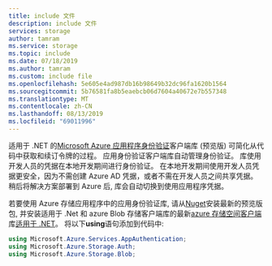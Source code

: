 ```yaml
---
title: include 文件
description: include 文件
services: storage
author: tamram
ms.service: storage
ms.topic: include
ms.date: 07/18/2019
ms.author: tamram
ms.custom: include file
ms.openlocfilehash: 5e605e4ad987db16b98649b32dc96fa1620b1564
ms.sourcegitcommit: 5b76581fa8b5eaebcb06d7604a40672e7b557348
ms.translationtype: MT
ms.contentlocale: zh-CN
ms.lasthandoff: 08/13/2019
ms.locfileid: "69011996"
---
```

适用于 .NET 的[Microsoft Azure 应用程序身份验证](https://www.nuget.org/packages/Microsoft.Azure.Services.AppAuthentication)客户端库 (预览版) 可简化从代码中获取和续订令牌的过程。 应用身份验证客户端库自动管理身份验证。 库使用开发人员的凭据在本地开发期间进行身份验证。 在本地开发期间使用开发人员凭据更安全，因为不需创建 Azure AD 凭据，或者不需在开发人员之间共享凭据。 稍后将解决方案部署到 Azure 后, 库会自动切换到使用应用程序凭据。

若要使用 Azure 存储应用程序中的应用身份验证库, 请从[Nuget](https://www.nuget.org/packages/Microsoft.Azure.Services.AppAuthentication)安装最新的预览版包, 并安装适用于 .Net 和 azure Blob 存储客户端库的最新[azure 存储空间客户端](https://www.nuget.org/packages/Microsoft.Azure.Storage.Common/)库[适用于 .NET](https://www.nuget.org/packages/Microsoft.Azure.Storage.Blob/)。 将以下**using**语句添加到代码中:

```csharp
using Microsoft.Azure.Services.AppAuthentication;
using Microsoft.Azure.Storage.Auth;
using Microsoft.Azure.Storage.Blob;
```
